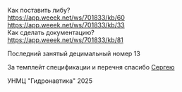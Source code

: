 ﻿Как поставить либу?  
https://app.weeek.net/ws/701833/kb/60  
https://app.weeek.net/ws/701833/kb/33  
Как сделать документацию?  
https://app.weeek.net/ws/701833/kb/81  

Последний занятый децимальный номер 13  

За темплейт спецификации и перечня спасибо <a href="https://github.com/SergeyLadanov">Сергею</a>  
  
УНМЦ "Гидронавтика" 2025  
